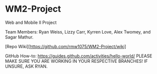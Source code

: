 # WM2-Project
Web and Mobile II Project

Team Members: Ryan Weiss, Lizzy Carr, Kyrren Love, Alex Twomey, and Sagar Mathur.

[Repo Wiki][https://github.com/rmw1075/WM2-Project/wiki]

GitHub How-to: https://guides.github.com/activities/hello-world/
PLEASE MAKE SURE YOU ARE WORKING IN YOUR RESPECTIVE BRANCHES! IF UNSURE, ASK RYAN.
